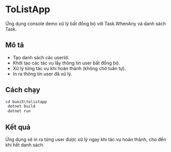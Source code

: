 # ToListApp

Ứng dụng console demo xử lý bất đồng bộ với Task.WhenAny và danh sách Task.

## Mô tả
- Tạo danh sách các userId.
- Khởi tạo các tác vụ lấy thông tin user bất đồng bộ.
- Xử lý từng tác vụ khi hoàn thành (không chờ tuần tự).
- In ra thông tin user đã xử lý.

## Cách chạy
```powershell
cd buoi5\tolistapp
 dotnet build
 dotnet run
```

## Kết quả
Ứng dụng sẽ in ra từng user được xử lý ngay khi tác vụ hoàn thành, cho đến khi hết danh sách.
